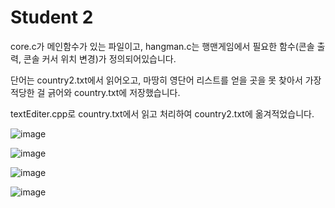 # Student 2

core.c가 메인함수가 있는 파일이고, hangman.c는 행맨게임에서 필요한 함수(콘솔 출력, 콘솔 커서 위치 변경)가 정의되어있습니다.  

단어는 country2.txt에서 읽어오고, 마땅히 영단어 리스트를 얻을 곳을 못 찾아서 가장 적당한 걸 긁어와 country.txt에 저장했습니다.   

textEditer.cpp로 country.txt에서 읽고 처리하여 country2.txt에 옮겨적었습니다.



![image](https://user-images.githubusercontent.com/61939286/172790776-0d7a0dba-52e1-4248-bca9-2ecbab102519.png)

![image](https://user-images.githubusercontent.com/61939286/172790800-82845c90-26a2-4144-92e5-14b97ab2fea3.png)

![image](https://user-images.githubusercontent.com/61939286/172790828-77a7f35e-bc8e-4cee-8a24-4917fcc27515.png)

![image](https://user-images.githubusercontent.com/61939286/172790882-1e644ac6-2fe0-4293-840d-d4a0d773a4bc.png)

